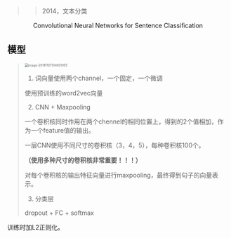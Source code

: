 > > 2014，文本分类

<center>Convolutional Neural Networks for Sentence Classiﬁcation</center>



## 模型

><img src="/Users/caiyinqiong/Library/Application Support/typora-user-images/image-20191107134931055.png" alt="image-20191107134931055" style="zoom:50%;" />
>
>1. 词向量使用两个channel，一个固定，一个微调
>
>   使用预训练的word2vec向量
>
>2. CNN + Maxpooling
>
>   一个卷积核同时作用在两个chennel的相同位置上，得到的2个值相加，作为一个feature值的输出。
>
>   一层CNN使用不同尺寸的卷积核（3，4，5），每种卷积核100个。 
>
>   **（使用多种尺寸的卷积核非常重要！！！）**
>
>   对每个卷积核的输出特征向量进行maxpooling，最终得到句子的向量表示。
>
>3. 分类层
>
>   dropout + FC + softmax

训练时加L2正则化。





